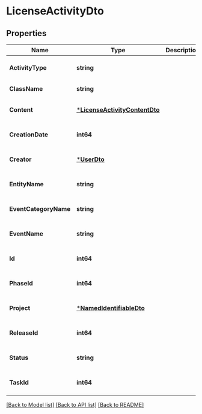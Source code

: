 # LicenseActivityDto

## Properties
Name | Type | Description | Notes
------------ | ------------- | ------------- | -------------
**ActivityType** | **string** |  | [optional] [default to null]
**ClassName** | **string** |  | [default to null]
**Content** | [***LicenseActivityContentDto**](LicenseActivityContentDto.md) |  | [optional] [default to null]
**CreationDate** | **int64** |  | [optional] [default to null]
**Creator** | [***UserDto**](UserDto.md) |  | [optional] [default to null]
**EntityName** | **string** |  | [optional] [default to null]
**EventCategoryName** | **string** |  | [optional] [default to null]
**EventName** | **string** |  | [optional] [default to null]
**Id** | **int64** |  | [optional] [default to null]
**PhaseId** | **int64** |  | [optional] [default to null]
**Project** | [***NamedIdentifiableDto**](NamedIdentifiableDto.md) |  | [optional] [default to null]
**ReleaseId** | **int64** |  | [optional] [default to null]
**Status** | **string** |  | [optional] [default to null]
**TaskId** | **int64** |  | [optional] [default to null]

[[Back to Model list]](../README.md#documentation-for-models) [[Back to API list]](../README.md#documentation-for-api-endpoints) [[Back to README]](../README.md)


